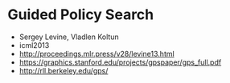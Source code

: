 # Guided Policy Search
* Sergey Levine, Vladlen Koltun
* icml2013
* http://proceedings.mlr.press/v28/levine13.html
* https://graphics.stanford.edu/projects/gpspaper/gps_full.pdf
* http://rll.berkeley.edu/gps/
